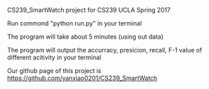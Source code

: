 CS239_SmartWatch
project for CS239 UCLA Spring 2017

Run commond "python run.py" in your terminal

The program will take about 5 minutes (using out data)

The program will output the accurracy, presicion, recall, F-1 value of different acitivity in your terminal

Our github page of this project is https://github.com/yanxiao0201/CS239_SmartWatch
